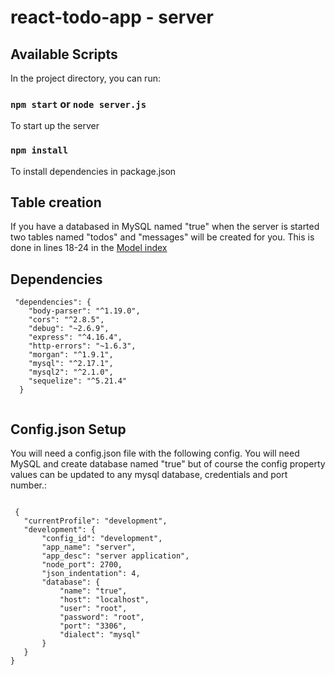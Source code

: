 # react-todo-app - server

## Available Scripts

In the project directory, you can run:

### `npm start` or `node server.js`

To start up the server

### `npm install`

To install dependencies in package.json

## Table creation

If you have a databased in MySQL named "true" when the server is started two tables named "todos" and "messages" will be created for you. This is done in lines 18-24 in the [Model index](models/index.js)

## Dependencies

```
 "dependencies": {
    "body-parser": "^1.19.0",
    "cors": "^2.8.5",
    "debug": "~2.6.9",
    "express": "^4.16.4",
    "http-errors": "~1.6.3",
    "morgan": "^1.9.1",
    "mysql": "^2.17.1",
    "mysql2": "^2.1.0",
    "sequelize": "^5.21.4"
  }
  
  ```
  
  
  ## Config.json Setup
  
You will need a config.json file with the following config. You will need MySQL and create database named "true" but of course the config property values can be updated to any mysql database, credentials and port number.:
 
 ```
  
  {
    "currentProfile": "development",
    "development": {
        "config_id": "development",
        "app_name": "server",
        "app_desc": "server application",
        "node_port": 2700,
        "json_indentation": 4,
        "database": {
            "name": "true",
            "host": "localhost",
            "user": "root",
            "password": "root",
            "port": "3306",
            "dialect": "mysql"
        }
    }
}

```

